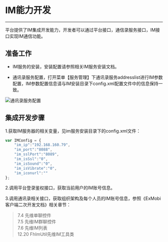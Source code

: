 # IM能力开发

----------

平台提供了IM集成开发能力，开发者可以通过平台接口，通信录服务接口，IM接口实现IM通信功能。  

<h2 id="cid_0">准备工作</h2>  

* IM服务的安装，安装配置请参照相关IM服务安装文档。  

* 通讯录服务配置，打开菜单【服务管理】下通讯录服务addresslist进行IM参数配置，IM参数配置信息请与IM安装目录下config.xml配置文件中的信息保持一致。    

![通讯录服务配置](image/appim_611.png)   

<h2 id="cid_1">集成开发步骤</h2>  

1.获取IM服务器的相关变量，见im服务安装目录下的config.xml文件：  

```javascript
var IMConfig = {
	"im_ip":"192.168.160.79",
	"im_port":"8088",
	"im_sslPort":"8089",
	"im_isSsl":"0",
	"im_isSound":"0",
	"im_isVibrate":"0",
	"im_iconurl":""
};

```   

2.调用平台登录鉴权接口，获取当前用户的IM账号信息。  
  
3.调用通讯录相关接口，获取组织架构及每个人员的IM账号信息，参照《ExMobi客户端二次开发文档》相关章节：   

> 7.4 <fhimchat>先维单聊控件  
> 7.5 <fhimgroupchat>先维IM群聊控件  
> 7.6 <fhimlist>先维IM列表  
> 12.20 FhImUtil先维IM工具类  